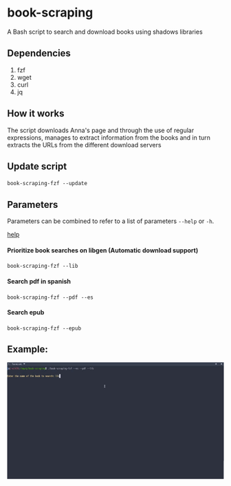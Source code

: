 # book-scraping
A Bash script to search and download books using shadows libraries
## Dependencies
1. fzf
2. wget
3. curl
4. jq
## How it works 
The script downloads Anna's page and through the use of regular expressions, manages to extract information from the books and in turn extracts the URLs from the different download servers

## Update script 
`book-scraping-fzf --update`

## Parameters
Parameters can be combined to refer to a list of parameters `--help` or `-h`.

[help](https://raw.githubusercontent.com/IamJony/semi-nord-theme-bluefish/main/Screenshot_2024-07-21-09-03-25_1366x768.png)


#### Prioritize book searches on libgen (**Automatic download support**)

`book-scraping-fzf --lib`

#### Search pdf in spanish

`book-scraping-fzf --pdf --es` 

#### Search epub

`book-scraping-fzf --epub`



## Example:
![book-scraping-fzf](https://raw.githubusercontent.com/IamJony/semi-nord-theme-bluefish/main/a-2024-07-21_20.17.07%20(online-video-cutter.com)(1).gif)

